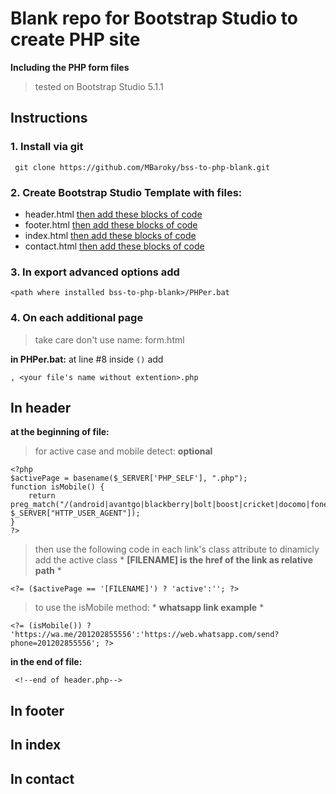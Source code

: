 # Blank repo for Bootstrap Studio to create PHP site

**Including the PHP form files**
> tested on Bootstrap Studio 5.1.1
## Instructions
### 1. Install via git
` git clone https://github.com/MBaroky/bss-to-php-blank.git`

### 2. Create Bootstrap Studio Template with files:
- header.html [then add these blocks of code](#in-header)
- footer.html [then add these blocks of code](#in-footer)
- index.html [then add these blocks of code](#in-index)
- contact.html [then add these blocks of code](#in-contact)

### 3.  In export advanced options add
`<path where installed bss-to-php-blank>/PHPer.bat`

### 4. On each additional page
> take care don't use name: form.html

 **in PHPer.bat:**
at line #8 inside `()` add

`, <your file's name without extention>.php`

## In header

**at the beginning of file:**
> for active case and mobile detect: **optional**

```
<?php
$activePage = basename($_SERVER['PHP_SELF'], ".php");
function isMobile() {
    return preg_match("/(android|avantgo|blackberry|bolt|boost|cricket|docomo|fone|hiptop|mini|mobi|palm|phone|pie|tablet|up\.browser|up\.link|webos|wos)/i", $_SERVER["HTTP_USER_AGENT"]);
}
?>
```

> then use the following code in each link's class attribute to dinamicly add the active class \* **[FILENAME\] is the href of the link as relative path** \*

`<?= ($activePage == '[FILENAME]') ? 'active':''; ?>`

> to use the isMobile method: \* **whatsapp link example** \*

`<?= (isMobile()) ? 'https://wa.me/201202855556':'https://web.whatsapp.com/send?phone=201202855556'; ?>`

**in the end of file:**

` <!--end of header.php-->`

## In footer
## In index
## In contact


